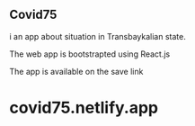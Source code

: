 ## Covid75

i an app about situation in Transbaykalian state.

The web app is bootstrapted using React.js

The app is available on the save link

# covid75.netlify.app
